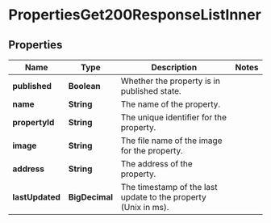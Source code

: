

# PropertiesGet200ResponseListInner


## Properties

| Name | Type | Description | Notes |
|------------ | ------------- | ------------- | -------------|
|**published** | **Boolean** | Whether the property is in published state. |  |
|**name** | **String** | The name of the property. |  |
|**propertyId** | **String** | The unique identifier for the property. |  |
|**image** | **String** | The file name of the image for the property. |  |
|**address** | **String** | The address of the property. |  |
|**lastUpdated** | **BigDecimal** | The timestamp of the last update to the property (Unix in ms). |  |



